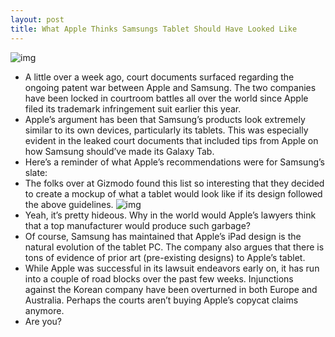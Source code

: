 ```yaml
---
layout: post
title: What Apple Thinks Samsungs Tablet Should Have Looked Like
---
```

![img](http://media.idownloadblog.com/wp-content/uploads/2011/12/ipad-galaxy-tab.jpg)
* A little over a week ago, court documents surfaced regarding the ongoing patent war between Apple and Samsung. The two companies have been locked in courtroom battles all over the world since Apple filed its trademark infringement suit earlier this year.
* Apple’s argument has been that Samsung’s products look extremely similar to its own devices, particularly its tablets. This was especially evident in the leaked court documents that included tips from Apple on how Samsung should’ve made its Galaxy Tab.
* Here’s a reminder of what Apple’s recommendations were for Samsung’s slate:
* The folks over at Gizmodo found this list so interesting that they decided to create a mockup of what a tablet would look like if its design followed the above guidelines.
![img](http://media.idownloadblog.com/wp-content/uploads/2011/12/samsungs-galaxy-tab-e1323728699240.jpg)
* Yeah, it’s pretty hideous. Why in the world would Apple’s lawyers think that a top manufacturer would produce such garbage?
* Of course, Samsung has maintained that Apple’s iPad design is the natural evolution of the tablet PC. The company also argues that there is tons of evidence of prior art (pre-existing designs) to Apple’s tablet.
* While Apple was successful in its lawsuit endeavors early on, it has run into a couple of road blocks over the past few weeks. Injunctions against the Korean company have been overturned in both Europe and Australia. Perhaps the courts aren’t buying Apple’s copycat claims anymore.
* Are you?

